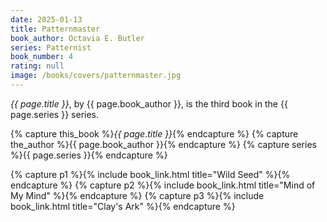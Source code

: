 ```yaml
---
date: 2025-01-13
title: Patternmaster
book_author: Octavia E. Butler
series: Patternist
book_number: 4
rating: null
image: /books/covers/patternmaster.jpg
---
```


<cite class="book-title">{{ page.title }}</cite>, by <span
class="author-name">{{ page.book_author }}</span>, is the third book in the
<span class="book-series">{{ page.series }}</span> series.

{% capture this_book %}<cite class="book-title">{{ page.title }}</cite>{% endcapture %}
{% capture the_author %}<span class="author-name">{{ page.book_author }}</span>{% endcapture %}
{% capture series %}<span class="book-series">{{ page.series }}</span>{% endcapture %}

{% capture p1 %}{% include book_link.html title="Wild Seed" %}{% endcapture %}
{% capture p2 %}{% include book_link.html title="Mind of My Mind" %}{% endcapture %}
{% capture p3 %}{% include book_link.html title="Clay's Ark" %}{% endcapture %}
